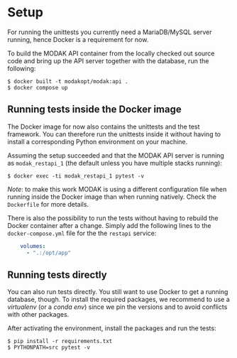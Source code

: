 # Setup

For running the unittests you currently need a MariaDB/MySQL server running,
hence Docker is a requirement for now.

To build the MODAK API container from the locally checked out source code and
bring up the API server together with the database, run the following:

```console
$ docker built -t modakopt/modak:api .
$ docker compose up
```

## Running tests inside the Docker image

The Docker image for now also contains the unittests and the test framework.
You can therefore run the unittests inside it without having to install
a corresponding Python environment on your machine.

Assuming the setup succeeded and that the MODAK API server is running
as `modak_restapi_1` (the default unless you have multiple stacks running):

```console
$ docker exec -ti modak_restapi_1 pytest -v
```

*Note*: to make this work MODAK is using a different configuration file when
running inside the Docker image than when running natively.
Check the `Dockerfile` for more details.

There is also the possibility to run the tests without having to rebuild
the Docker container after a change. Simply add the following lines to the
`docker-compose.yml` file for the the `restapi` service:

```yaml
    volumes:
      - ".:/opt/app"
```

## Running tests directly

You can also run tests directly. You still want to use Docker to get a
running database, though. To install the required packages, we recommend
to use a *virtualenv* (or a *conda env*) since we pin the versions and
to avoid conflicts with other packages.

After activating the environment, install the packages and run the tests:

```console
$ pip install -r requirements.txt
$ PYTHONPATH=src pytest -v
```
